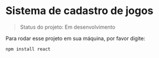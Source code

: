 <h1> Sistema de cadastro de jogos</h1>

> Status do projeto: Em desenvolvimento

Para rodar esse projeto em sua máquina, por favor digite:

```
npm install react
```
